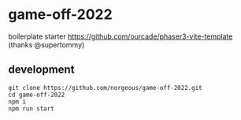 # game-off-2022

boilerplate starter https://github.com/ourcade/phaser3-vite-template (thanks @supertommy)

## development

```
git clone https://github.com/norgeous/game-off-2022.git
cd game-off-2022
npm i
npm run start
```
